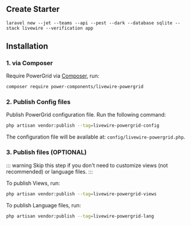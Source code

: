 #

## Create Starter

```
laravel new --jet --teams --api --pest --dark --database sqlite --stack livewire --verification app
```

## Installation

### 1. via Composer

Require PowerGrid via [Composer](https://getcomposer.org/), run:

```bash
composer require power-components/livewire-powergrid
```

### 2. Publish Config files

Publish PowerGrid configuration file. Run the following command:

```bash
php artisan vendor:publish --tag=livewire-powergrid-config
```

The configuration file will be available at: `config/livewire-powergrid.php`.

### 3. Publish files (OPTIONAL)

::: warning
Skip this step if you don't need to customize views (not recommended) or language files.
::: 

To publish Views, run:

```bash
php artisan vendor:publish --tag=livewire-powergrid-views
```

To publish Language files, run:

```bash
php artisan vendor:publish --tag=livewire-powergrid-lang
```
